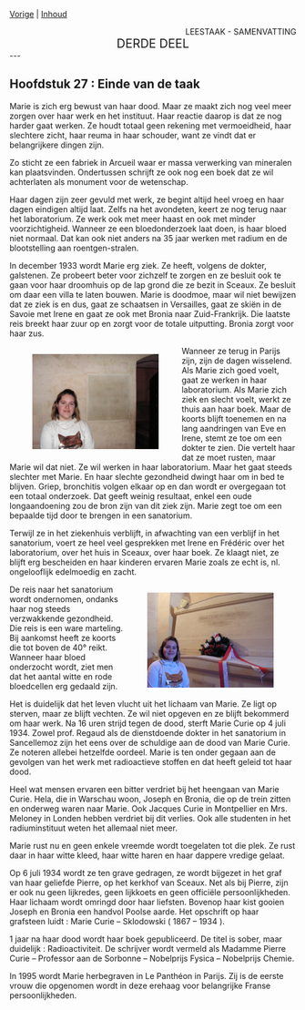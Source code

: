 [Vorige](hfst26_het_laboratorium.md) | [Inhoud](inhoudsopgave.md)

<div style="text-align: right">LEESTAAK - SAMENVATTING</div>
<div style="font-size:150%;text-align: center">DERDE DEEL</div>
---

## Hoofdstuk 27 : Einde van de taak 

Marie is zich erg bewust van haar dood. Maar ze maakt zich nog veel meer zorgen over haar werk en het instituut. Haar reactie daarop is dat ze nog harder gaat werken. Ze houdt totaal geen rekening met vermoeidheid, haar slechtere zicht, haar reuma in haar schouder, want ze vindt dat er belangrijkere dingen zijn.

Zo sticht ze een fabriek in Arcueil waar er massa verwerking van mineralen kan plaatsvinden. Ondertussen schrijft ze ook nog een boek dat ze wil achterlaten als monument voor de wetenschap. 

Haar dagen zijn zeer gevuld met werk, ze begint altijd heel vroeg en haar dagen eindigen altijd laat. Zelfs na het avondeten, keert ze nog terug naar het laboratorium. Ze werk ook met meer haast en ook met minder voorzichtigheid. Wanneer ze een bloedonderzoek laat doen, is haar bloed niet normaal. Dat kan ook niet anders na 35 jaar werken met radium en de blootstelling aan roentgen-stralen.

In december 1933 wordt Marie erg ziek. Ze heeft, volgens de dokter, galstenen. Ze probeert beter voor zichzelf te zorgen en ze besluit ook te gaan voor haar droomhuis op de lap grond die ze bezit in Sceaux. Ze besluit om daar een villa te laten bouwen.
Marie is doodmoe, maar wil niet bewijzen dat ze ziek is en dus, gaat ze schaatsen in Versailles, gaat ze skiën in de Savoie met Irene en gaat ze ook met Bronia naar Zuid-Frankrijk. Die laatste reis breekt haar zuur op en zorgt voor de totale uitputting. Bronia zorgt voor haar zus.

<div style="float: left; width: 60%;">
 <figure>
  <img src="./../afbeeldingen/patheon_mc2.jpg" alt="Pantheon Marie en Pierre Curie">
</figure> 
</div>

Wanneer ze terug in Parijs zijn, zijn de dagen wisselend. Als Marie zich goed voelt, gaat ze werken in haar laboratorium. Als Marie zich ziek en slecht voelt, werkt ze thuis aan haar boek.
Maar de koorts blijft toenemen en na lang aandringen van Eve en Irene, stemt ze toe om een dokter te zien. Die vertelt haar dat ze moet rusten, maar Marie wil dat niet. Ze wil werken in haar laboratorium.  Maar het gaat steeds slechter met Marie.
En haar slechte gezondheid dwingt haar om in bed te blijven. Griep, bronchitis volgen elkaar op en dan wordt er overgegaan tot een totaal onderzoek. Dat geeft weinig resultaat, enkel een oude longaandoening zou de bron zijn van dit ziek zijn. Marie zegt toe om een bepaalde tijd door te brengen in een sanatorium.

Terwijl ze in het ziekenhuis verblijft, in afwachting van een verblijf in het sanatorium, voert ze heel veel gesprekken met Irene en Frédéric over het laboratorium, over het huis in Sceaux, over haar boek. Ze klaagt niet, ze blijft erg bescheiden en haar kinderen ervaren Marie zoals ze echt is, nl. ongelooflijk edelmoedig en zacht.

<div style="float: right; width: 60%;">
 <figure>
  <img src="./../afbeeldingen/patheon_mc.jpg" alt="Pantheon Marie en Pierre Curie">
</figure> 
</div>

De reis naar het sanatorium wordt ondernomen, ondanks haar nog steeds verzwakkende gezondheid. Die reis is een ware marteling. Bij aankomst heeft ze koorts die tot boven de 40° reikt. Wanneer haar bloed onderzocht wordt, ziet men dat het aantal witte en rode bloedcellen erg gedaald zijn.

Het is duidelijk dat het leven vlucht uit het lichaam van Marie. Ze ligt op sterven, maar ze blijft vechten. Ze wil niet opgeven en ze blijft bekommerd om haar werk. Na 16 uren strijd tegen de dood, sterft Marie Curie op 4 juli 1934. Zowel prof. Regaud als de dienstdoende dokter in het sanatorium in Sancellemoz zijn het eens over de schuldige aan de dood van Marie Curie.
Ze noteren allebei hetzelfde oordeel. Marie is ten onder gegaan aan de gevolgen van het werk met radioactieve stoffen en dat heeft geleid tot haar dood.

Heel wat mensen ervaren een bitter verdriet bij het heengaan van Marie Curie.
Hela, die in Warschau woon, Joseph en Bronia, die op de trein zitten en onderweg waren naar Marie. Ook Jacques Curie in Montpellier en Mrs. Meloney in Londen hebben verdriet bij dit verlies. Ook alle studenten in het radiuminstituut weten het allemaal niet meer.

Marie rust nu en geen enkele vreemde wordt toegelaten tot die plek. Ze rust daar in haar witte kleed, haar witte haren en haar dappere vredige gelaat.

Op 6 juli 1934 wordt ze ten grave gedragen, ze wordt bijgezet in het graf van haar geliefde Pierre, op het kerkhof van Sceaux. Net als bij Pierre, zijn er ook nu geen lijkredes, geen lijkkoets en geen officiële persoonlijkheden. Haar lichaam wordt omringd door haar liefsten.
Bovenop haar kist gooien Joseph en Bronia een handvol Poolse aarde. Het opschrift op haar grafsteen luidt : Marie Curie – Sklodowski ( 1867 – 1934 ).

1 jaar na haar dood wordt haar boek gepubliceerd. De titel is sober, maar duidelijk : Radioactiviteit. De schrijver wordt vermeld als Madamme Pierre Curie – Professor aan de Sorbonne – Nobelprijs Fysica – Nobelprijs Chemie.

In 1995 wordt Marie herbegraven in Le Panthéon in Parijs. Zij is de eerste vrouw die opgenomen wordt in deze erehaag voor belangrijke Franse persoonlijkheden.
